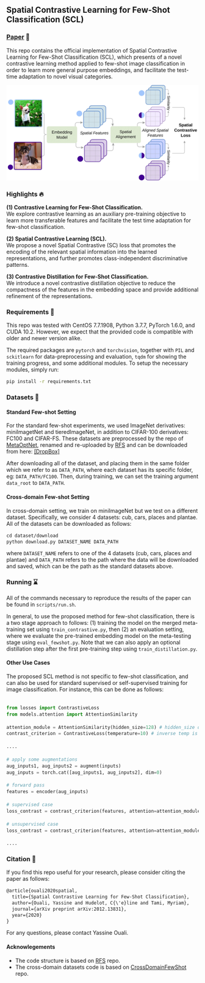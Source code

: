 ## Spatial Contrastive Learning for Few-Shot Classification (SCL)

### [Paper](https://arxiv.org/abs/2012.13831) :page_with_curl:

This repo contains the official implementation of Spatial Contrastive Learning for Few-Shot Classification (SCL), which presents
of a novel contrastive learning method applied to few-shot image classification in order to learn more general purpose embeddings,
and facilitate the test-time adaptation to novel visual categories.

<p align="center">
  <a href="https://arxiv.org/abs/2012.13831">
    <img src="image/SCL.jpg" width="550">
  </a>
</p>

### Highlights :fire:

**(1) Contrastive Learning for Few-Shot Classification.** \
We explore contrastive learning as an auxiliary pre-training objective to
learn more transferable features and facilitate the test time adaptation for few-shot 
classification. 

**(2) Spatial Contrastive Learning (SCL).** \
We propose a novel Spatial Contrastive (SC) loss
that promotes the encoding of the relevant spatial information into the learned representations,
and further promotes class-independent discriminative patterns.

**(3) Contrastive Distillation for Few-Shot Classification.** \
We introduce a novel contrastive distillation objective to reduce the compactness of the features
in the embedding space and provide additional refinement of the representations.


### Requirements :wrench:

This repo was tested with CentOS 7.7.1908, Python 3.7.7, PyTorch 1.6.0, and CUDA 10.2. However, we expect that the provided code is compatible with older and newer version alike.

The required packages are `pytorch` and `torchvision`, together with `PIL` and `sckitlearn` for data-preprocessing and evaluation, `tqdm` for showing the training progress, and some additional modules. To setup the necessary modules, simply run:

```bash
pip install -r requirements.txt
```

### Datasets :minidisc:

#### Standard Few-shot Setting

For the standard few-shot experiments, we used ImageNet derivatives: miniImagetNet and tieredImageNet, in addition to CIFAR-100 derivatives: FC100 and CIFAR-FS.
These datasets are preprocessed by the repo of [MetaOptNet](https://github.com/kjunelee/MetaOptNet), 
renamed and re-uploaded by [RFS](https://github.com/WangYueFt/rfs) and can be downloaded from here: [[DropBox]](https://www.dropbox.com/sh/6yd1ygtyc3yd981/AABVeEqzC08YQv4UZk7lNHvya?dl=0)

After downloading all of the dataset, and placing them in the same folder which we refer to as `DATA_PATH`, where each
dataset has its specific folder, eg: `DATA_PATH/FC100`. Then, during training, we can set the training argument `data_root` to `DATA_PATH`.

#### Cross-domain Few-shot Setting

In cross-domain setting, we train on miniImageNet but we test on a different dataset. Specifically, we consider 4 datasets: cub, cars, places and plantae.
All of the datasets can be downloaded as follows:

```shell
cd dataset/download
python download.py DATASET_NAME DATA_PATH
```

where `DATASET_NAME` refers to one of the 4 datasets (cub, cars, places and plantae) and `DATA_PATH` refers to
the path where the data will be downloaded and saved,
which can be the path as the standard datasets above.

### Running :hourglass:

All of the commands necessary to reproduce the results of the paper can be found in `scripts/run.sh`.

In general, to use the proposed method for few-shot classification, there is a two stage approach to follows: (1) training the model on the
merged meta-training set using `train_contrastive.py`, then (2) an evaluation setting, where we evaluate the pre-trained embedding model on
the meta-testing stage using `eval_fewshot.py`. Note that we can also apply an optional distillation step after the 
first pre-training step using `train_distillation.py`.

#### Other Use Cases 

The proposed SCL method is not specific to few-shot classification, and can also be used for
standard supervised or self-supervised training for image classification.
For instance, this can be done as follows:

```python

from losses import ContrastiveLoss
from models.attention import AttentionSimilarity

attention_module = AttentionSimilarity(hidden_size=128) # hidden_size depends on the encoder
contrast_criterion = ContrastiveLoss(temperature=10) # inverse temp is used (0.1)

....

# apply some augmentations
aug_inputs1, aug_inputs2 = augment(inputs) 
aug_inputs = torch.cat([aug_inputs1, aug_inputs2], dim=0)

# forward pass
features = encoder(aug_inputs)

# supervised case
loss_contrast = contrast_criterion(features, attention=attention_module, labels=labels)

# unsupervised case
loss_contrast = contrast_criterion(features, attention=attention_module, labels=None)

....


```

### Citation :pencil:

If you find this repo useful for your research, please consider citing the paper as follows:

```
@article{ouali2020spatial,
  title={Spatial Contrastive Learning for Few-Shot Classification},
  author={Ouali, Yassine and Hudelot, C{\'e}line and Tami, Myriam},
  journal={arXiv preprint arXiv:2012.13831},
  year={2020}
}
```

For any questions, please contact Yassine Ouali.

#### Acknowlegements

* The code structure is based on [RFS](https://github.com/WangYueFt/rfs) repo.
* The cross-domain datasets code is based on [CrossDomainFewShot](https://github.com/hytseng0509/CrossDomainFewShot) repo.


